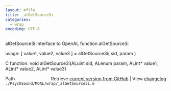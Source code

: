 ```yaml
---
layout: mfile
title: _alGetSource3i
categories:
  - wrap
encoding: UTF-8
---
```


alGetSource3i  Interface to OpenAL function alGetSource3i

usage:  \[ value1, value2, value3 \] = alGetSource3i\( sid, param \)

C function:  void alGetSource3i\(ALuint sid, ALenum param, ALint\* value1, ALint\* value2, ALint\* value3\)


<div class="code_header" style="text-align:right;">
  <span style="float:left;">Path&nbsp;&nbsp;</span> <span class="counter">Retrieve <a href=
  "https://raw.github.com/Psychtoolbox-3/Psychtoolbox-3/beta/./PsychSound/MOAL/wrap/_alGetSource3i.m">current version from GitHub</a> | View <a href=
  "https://github.com/Psychtoolbox-3/Psychtoolbox-3/commits/beta/./PsychSound/MOAL/wrap/_alGetSource3i.m">changelog</a></span>
</div>
<div class="code">
  <code>./PsychSound/MOAL/wrap/_alGetSource3i.m</code>
</div>
